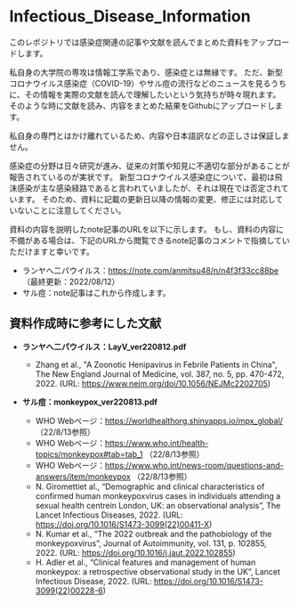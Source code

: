 # Infectious_Disease_Information
このレポジトリでは感染症関連の記事や文献を読んでまとめた資料をアップロードします。

私自身の大学院の専攻は情報工学系であり、感染症とは無縁です。
ただ、新型コロナウイルス感染症（COVID-19）やサル痘の流行などのニュースを見るうちに、その情報を実際の文献を読んで理解したいという気持ちが時々現れます。
そのような時に文献を読み、内容をまとめた結果をGithubにアップロードします。

私自身の専門とはかけ離れているため、内容や日本語訳などの正しさは保証しません。

感染症の分野は日々研究が進み、従来の対策や知見に不適切な部分があることが報告されているのが実状です。
新型コロナウイルス感染症について、最初は飛沫感染が主な感染経路であると言われていましたが、それは現在では否定されています。
そのため、資料に記載の更新日以降の情報の変更、修正には対応していないことに注意してください。

資料の内容を説明したnote記事のURLを以下に示します。
もし、資料の内容に不備がある場合は、下記のURLから閲覧できるnote記事のコメントで指摘していただけますと幸いです。
- ランヤへ二パウイルス：https://note.com/anmitsu48/n/n4f3f33cc88be （最終更新：2022/08/12）
- サル痘：note記事はこれから作成します。

## 資料作成時に参考にした文献
- **ランヤへ二パウイルス：LayV_ver220812.pdf**
  - Zhang et al., "A Zoonotic Henipavirus in Febrile Patients in China", The New England Journal of Medicine, vol. 387, no. 5, pp. 470-472, 2022. 
  (URL: https://www.nejm.org/doi/10.1056/NEJMc2202705)

- **サル痘：monkeypox_ver220813.pdf**
  - WHO Webページ：https://worldhealthorg.shinyapps.io/mpx_global/ （22/8/13参照）
  - WHO Webページ：https://www.who.int/health-topics/monkeypox#tab=tab_1 （22/8/13参照）
  - WHO Webページ：https://www.who.int/news-room/questions-and-answers/item/monkeypox （22/8/13参照）
  - N. Giromettiet al., “Demographic and clinical characteristics of confirmed human monkeypoxvirus cases in individuals attending a sexual health centrein London, UK: an observational analysis”, The Lancet Infectious Diseases, 2022. (URL: https://doi.org/10.1016/S1473-3099(22)00411-X)
  - N. Kumar et al., “The 2022 outbreak and the pathobiology of the monkeypoxvirus”, Journal of Autoimmunity, vol. 131, p. 102855, 2022. (URL: https://doi.org/10.1016/j.jaut.2022.102855)
  - H. Adler et al., “Clinical features and management of human monkeypox: a retrospective observational study in the UK”, Lancet Infectious Disease, 2022. (URL: https://doi.org/10.1016/S1473-3099(22)00228-6)

